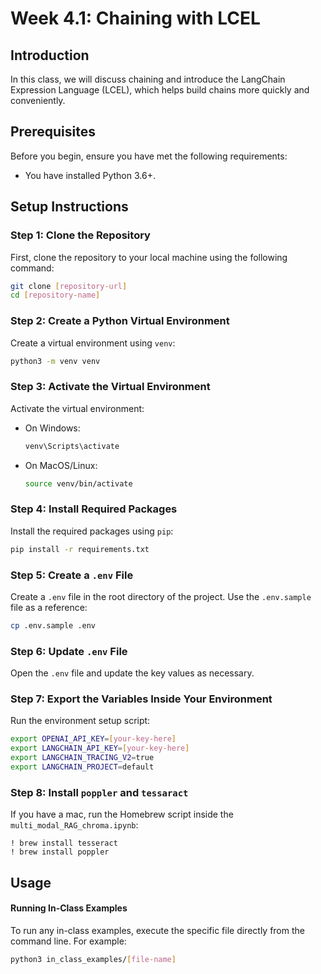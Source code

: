 # Week 4.1: Chaining with LCEL

## Introduction
In this class, we will discuss chaining and introduce the LangChain Expression Language (LCEL), which helps build chains more quickly and conveniently.

## Prerequisites
Before you begin, ensure you have met the following requirements:
- You have installed Python 3.6+.

## Setup Instructions

### Step 1: Clone the Repository
First, clone the repository to your local machine using the following command:
```bash
git clone [repository-url]
cd [repository-name]
```

### Step 2: Create a Python Virtual Environment
Create a virtual environment using `venv`:
```bash
python3 -m venv venv
```

### Step 3: Activate the Virtual Environment
Activate the virtual environment:
- On Windows:
  ```bash
  venv\Scripts\activate
  ```
- On MacOS/Linux:
  ```bash
  source venv/bin/activate
  ```

### Step 4: Install Required Packages
Install the required packages using `pip`:
```bash
pip install -r requirements.txt
```

### Step 5: Create a `.env` File
Create a `.env` file in the root directory of the project. Use the `.env.sample` file as a reference:
```bash
cp .env.sample .env
```

### Step 6: Update `.env` File
Open the `.env` file and update the key values as necessary.

### Step 7: Export the Variables Inside Your Environment
Run the environment setup script:
```bash
export OPENAI_API_KEY=[your-key-here]
export LANGCHAIN_API_KEY=[your-key-here]
export LANGCHAIN_TRACING_V2=true
export LANGCHAIN_PROJECT=default
```
### Step 8: Install `poppler` and `tessaract`
If you have a mac, run the Homebrew script inside the `multi_modal_RAG_chroma.ipynb`: 
```
! brew install tesseract
! brew install poppler
```

## Usage

#### Running In-Class Examples
To run any in-class examples, execute the specific file directly from the command line. For example:

```bash
python3 in_class_examples/[file-name]
```